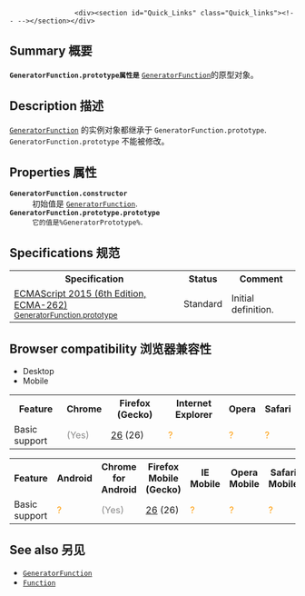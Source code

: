 
                
                  
                    <div><section id="Quick_Links" class="Quick_links"><!-- --></section></div>

<h2 name="Summary" id="Summary">Summary &#x6982;&#x8981;</h2>

<p><code><strong>GeneratorFunction.prototype&#x5C5E;&#x6027;&#x662F;</strong></code> <a href="/zh-CN/docs/Web/JavaScript/Reference/GeneratorFunction" class="new" title="&#x6B64;&#x9875;&#x9762;&#x4ECD;&#x672A;&#x88AB;&#x672C;&#x5730;&#x5316;, &#x671F;&#x5F85;&#x60A8;&#x7684;&#x7FFB;&#x8BD1;!"><code>GeneratorFunction</code></a>&#x7684;&#x539F;&#x578B;&#x5BF9;&#x8C61;&#x3002;</p>

<h2 name="Description" id="Description">Description &#x63CF;&#x8FF0;</h2>

<p><a href="/zh-CN/docs/Web/JavaScript/Reference/GeneratorFunction" class="new" title="&#x6B64;&#x9875;&#x9762;&#x4ECD;&#x672A;&#x88AB;&#x672C;&#x5730;&#x5316;, &#x671F;&#x5F85;&#x60A8;&#x7684;&#x7FFB;&#x8BD1;!"><code>GeneratorFunction</code></a> &#x7684;&#x5B9E;&#x4F8B;&#x5BF9;&#x8C61;&#x90FD;&#x7EE7;&#x627F;&#x4E8E;&#xA0;<code>GeneratorFunction.prototype</code>. <code>GeneratorFunction.prototype</code>&#xA0;&#x4E0D;&#x80FD;&#x88AB;&#x4FEE;&#x6539;&#x3002;</p>

<h2 name="Properties" id="Properties">Properties &#x5C5E;&#x6027;</h2>

<dl>
 <dt><code><strong>GeneratorFunction.constructor</strong></code></dt>
 <dd>&#x521D;&#x59CB;&#x503C;&#x662F; <a href="/zh-CN/docs/Web/JavaScript/Reference/Global_Objects/GeneratorFunction" class="new" title="&#x6B64;&#x9875;&#x9762;&#x4ECD;&#x672A;&#x88AB;&#x672C;&#x5730;&#x5316;, &#x671F;&#x5F85;&#x60A8;&#x7684;&#x7FFB;&#x8BD1;!"><code>GeneratorFunction</code></a>.</dd>
 <dt><code><strong>GeneratorFunction.prototype.prototype</strong></code></dt>
 <dd><code><font face="Open Sans, Arial, sans-serif">&#x5B83;&#x7684;&#x503C;&#x662F;</font>%GeneratorPrototype%</code>.</dd>
</dl>

<h2 id="Specifications_&#x89C4;&#x8303;">Specifications &#x89C4;&#x8303;</h2>

<table class="standard-table">
 <tbody>
  <tr>
   <th scope="col">Specification</th>
   <th scope="col">Status</th>
   <th scope="col">Comment</th>
  </tr>
  <tr>
   <td><a href="http://www.ecma-international.org/ecma-262/6.0/#sec-generatorfunction.prototype" class="external" lang="en" hreflang="en">ECMAScript 2015 (6th Edition, ECMA-262)<br><small lang="zh-CN">GeneratorFunction.prototype</small></a></td>
   <td><span class="spec-Standard">Standard</span></td>
   <td>Initial definition.</td>
  </tr>
 </tbody>
</table>

<h2 id="Browser_compatibility_&#x6D4F;&#x89C8;&#x5668;&#x517C;&#x5BB9;&#x6027;">Browser compatibility &#x6D4F;&#x89C8;&#x5668;&#x517C;&#x5BB9;&#x6027;</h2>

<div><div class="htab"> 
    <a name="AutoCompatibilityTable" id="AutoCompatibilityTable"></a> 
    <ul> 
        <li class="selected"><a>Desktop</a></li> 
        <li><a>Mobile</a></li> 
    </ul> 
</div></div>

<div id="compat-desktop">
<table class="compat-table">
 <tbody>
  <tr>
   <th>Feature</th>
   <th>Chrome</th>
   <th>Firefox (Gecko)</th>
   <th>Internet Explorer</th>
   <th>Opera</th>
   <th>Safari</th>
  </tr>
  <tr>
   <td>Basic support</td>
   <td><span title="Please update this with the earliest version of support." style="color: #888;">(Yes)</span></td>
   <td><a href="/en-US/Firefox/Releases/26" title="Released on 2013-12-10.">26</a> (26)</td>
   <td><span title="Compatibility unknown; please update this." style="color: rgb(255, 153, 0);">?</span></td>
   <td><span title="Compatibility unknown; please update this." style="color: rgb(255, 153, 0);">?</span></td>
   <td><span title="Compatibility unknown; please update this." style="color: rgb(255, 153, 0);">?</span></td>
  </tr>
 </tbody>
</table>
</div>

<div id="compat-mobile">
<table class="compat-table">
 <tbody>
  <tr>
   <th>Feature</th>
   <th>Android</th>
   <th>Chrome for Android</th>
   <th>Firefox Mobile (Gecko)</th>
   <th>IE Mobile</th>
   <th>Opera Mobile</th>
   <th>Safari Mobile</th>
  </tr>
  <tr>
   <td>Basic support</td>
   <td><span title="Compatibility unknown; please update this." style="color: rgb(255, 153, 0);">?</span></td>
   <td><span title="Please update this with the earliest version of support." style="color: #888;">(Yes)</span></td>
   <td><a href="/en-US/Firefox/Releases/26" title="Released on 2013-12-10.">26</a> (26)</td>
   <td><span title="Compatibility unknown; please update this." style="color: rgb(255, 153, 0);">?</span></td>
   <td><span title="Compatibility unknown; please update this." style="color: rgb(255, 153, 0);">?</span></td>
   <td><span title="Compatibility unknown; please update this." style="color: rgb(255, 153, 0);">?</span></td>
  </tr>
 </tbody>
</table>
</div>

<h2 id="See_also_&#x53E6;&#x89C1;">See also &#x53E6;&#x89C1;</h2>

<ul>
 <li><a href="/zh-CN/docs/Web/JavaScript/Reference/Global_Objects/GeneratorFunction" class="new" title="&#x6B64;&#x9875;&#x9762;&#x4ECD;&#x672A;&#x88AB;&#x672C;&#x5730;&#x5316;, &#x671F;&#x5F85;&#x60A8;&#x7684;&#x7FFB;&#x8BD1;!"><code>GeneratorFunction</code></a></li>
 <li><a href="/zh-CN/docs/Web/JavaScript/Reference/Global_Objects/Function" title="Function&#xA0;&#x6784;&#x9020;&#x5668;&#x521B;&#x5EFA;&#x4E00;&#x4E2A;&#x65B0;&#x7684;Function&#xA0;&#x5BF9;&#x8C61;. &#x5728;JavaScript&#x4E2D;&#x6BCF;&#x4E2A;&#x51FD;&#x6570;(function)&#x5B9E;&#x9645;&#x662F;&#x4E00;&#x4E2A;Function&#x5BF9;&#x8C61;."><code>Function</code></a></li>
</ul>
                  
                
              